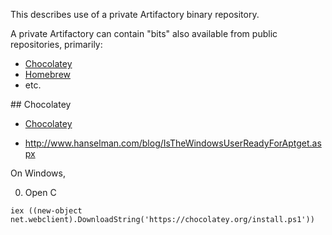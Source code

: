 This describes use of a private Artifactory binary repository.

A private Artifactory can contain "bits" also available from public repositories, primarily:

* <a href="#Chocolately"> Chocolatey</a>
 * <a target="_blank" href="http://www.homebrew.com"> Homebrew</a>
 * etc.

<a id="Chocolatey">
## Chocolatey</a>

 * <a target="_blank" href="http://www.chocolately.com"> Chocolatey</a>

 * http://www.hanselman.com/blog/IsTheWindowsUserReadyForAptget.aspx

On Windows, 

0. Open C

```
iex ((new-object net.webclient).DownloadString('https://chocolatey.org/install.ps1'))
```
